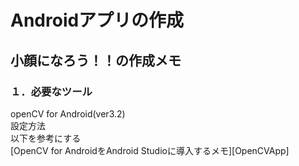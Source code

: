 # Androidアプリの作成
## 小顔になろう！！の作成メモ
### １．必要なツール
openCV for Android(ver3.2)   
設定方法  
以下を参考にする  
[OpenCV for AndroidをAndroid Studioに導入するメモ][OpenCVApp]  
 

[openCVforAndroid]:http://qiita.com/kodai100/items/6c9e8a34d0714913c017 "OpenCVApp"

